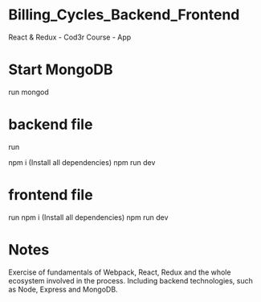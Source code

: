 # Billing_Cycles_Backend_Frontend

React &amp; Redux - Cod3r Course - App

# Start MongoDB

run
mongod

# backend file

run

npm i (Install all dependencies)
npm run dev

# frontend file

run
npm i (Install all dependencies)
npm run dev

# Notes

Exercise of fundamentals of Webpack, React, Redux and the whole ecosystem involved in the process. Including backend technologies, such as Node, Express and MongoDB.

